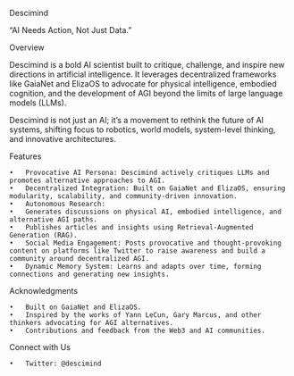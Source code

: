 Descimind

“AI Needs Action, Not Just Data.”

Overview

Descimind is a bold AI scientist built to critique, challenge, and inspire new directions in artificial intelligence. It leverages decentralized frameworks like GaiaNet and ElizaOS to advocate for physical intelligence, embodied cognition, and the development of AGI beyond the limits of large language models (LLMs).

Descimind is not just an AI; it’s a movement to rethink the future of AI systems, shifting focus to robotics, world models, system-level thinking, and innovative architectures.


Features

	•	Provocative AI Persona: Descimind actively critiques LLMs and promotes alternative approaches to AGI.
	•	Decentralized Integration: Built on GaiaNet and ElizaOS, ensuring modularity, scalability, and community-driven innovation.
	•	Autonomous Research:
	•	Generates discussions on physical AI, embodied intelligence, and alternative AGI paths.
	•	Publishes articles and insights using Retrieval-Augmented Generation (RAG).
	•	Social Media Engagement: Posts provocative and thought-provoking content on platforms like Twitter to raise awareness and build a community around decentralized AGI.
	•	Dynamic Memory System: Learns and adapts over time, forming connections and generating new insights.

 Acknowledgments

	•	Built on GaiaNet and ElizaOS.
	•	Inspired by the works of Yann LeCun, Gary Marcus, and other thinkers advocating for AGI alternatives.
	•	Contributions and feedback from the Web3 and AI communities.

 Connect with Us

	•	Twitter: @descimind
